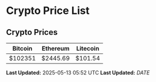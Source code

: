 # Crypto Price List

## Crypto Prices
| Bitcoin | Ethereum | Litecoin |
| ------- | -------- | -------- |
| $102351 | $2445.69 | $101.54 |
**Last Updated:** 2025-05-13 05:52 UTC
**Last Updated:** $DATE$
